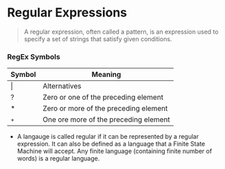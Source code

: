 # Regular Expressions
> A regular expression, often called a pattern, is an expression used to specify a set of strings that satisfy  given conditions.

### RegEx Symbols

| Symbol       | Meaning                               |
| ------------ | ------------------------------------- |
| \|           | Alternatives                          |
| ?            | Zero or one of the preceding element  |
| *            | Zero or more of the preceding element |
| <sup>+</sup> | One ore more of the preceding element |

- A langauge is called regular if it can be represented by a regular expression. It can also be defined as a language that a Finite State Machine will accept. Any finite language (containing finite number of words) is a regular language.